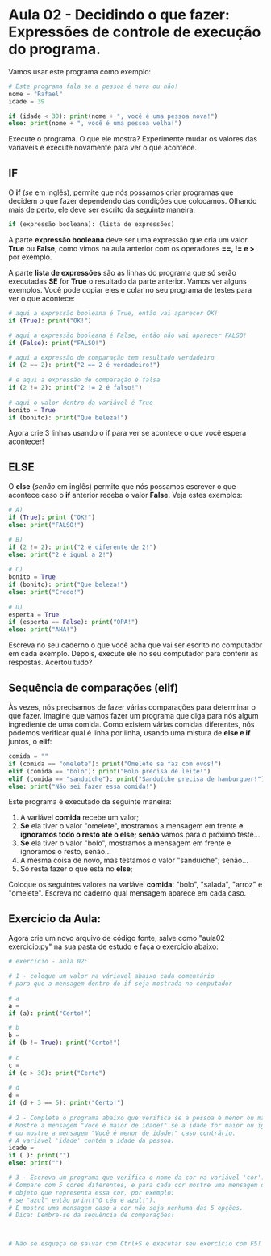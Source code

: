 # Aula 02 - Decidindo o que fazer: Expressões de controle de execução do programa.

Vamos usar este programa como exemplo:

```python
# Este programa fala se a pessoa é nova ou não!
nome = "Rafael"
idade = 39

if (idade < 30): print(nome + ", você é uma pessoa nova!")
else: print(nome + ", você é uma pessoa velha!")
```

Execute o programa. O que ele mostra? Experimente mudar os valores das variáveis e execute novamente para ver o que acontece.

## IF

O **if** (*se* em inglês), permite que nós possamos criar programas que decidem o que fazer dependendo das condições que colocamos. Olhando mais de perto, ele deve ser escrito da seguinte maneira:

```python
if (expressão booleana): (lista de expressões)
```

A parte **expressão booleana** deve ser uma expressão que cria um valor **True** ou **False**, como vimos na aula anterior com os operadores **==, != e >** por exemplo.

A parte **lista de expressões** são as linhas do programa que só serão executadas **SE** for **True** o resultado da parte anterior. Vamos ver alguns exemplos. Você pode copiar eles e colar no seu programa de testes para ver o que acontece:

```python
# aqui a expressão booleana é True, então vai aparecer OK!
if (True): print("OK!")

# aqui a expressão booleana é False, então não vai aparecer FALSO!
if (False): print("FALSO!")

# aqui a expressão de comparação tem resultado verdadeiro
if (2 == 2): print("2 == 2 é verdadeiro!")
	
# e aqui a expressão de comparação é falsa
if (2 != 2): print("2 != 2 é falso!")
    
# aqui o valor dentro da variável é True
bonito = True
if (bonito): print("Que beleza!")
```

Agora crie 3 linhas usando o if para ver se acontece o que você espera acontecer!

## ELSE

O **else** (*senão* em inglês) permite que nós possamos escrever o que acontece caso o **if** anterior receba o valor **False**. Veja estes exemplos:

```python
# A)
if (True): print ("OK!")
else: print("FALSO!")

# B)
if (2 != 2): print("2 é diferente de 2!")
else: print("2 é igual a 2!")
    
# C)
bonito = True
if (bonito): print("Que beleza!")
else: print("Credo!")
    
# D)
esperta = True
if (esperta == False): print("OPA!")
else: print("AHA!")
```

Escreva no seu caderno o que você acha que vai ser escrito no computador em cada exemplo. Depois, execute ele no seu computador para conferir as respostas. Acertou tudo?

## Sequência de comparações (elif)

Às vezes, nós precisamos de fazer várias comparações para determinar o que fazer. Imagine que vamos fazer um programa que diga para nós algum ingrediente de uma comida. Como existem várias comidas diferentes, nós podemos verificar qual é linha por linha, usando uma mistura de **else e if** juntos, o **elif**:

```python
comida = ""
if (comida == "omelete"): print("Omelete se faz com ovos!")
elif (comida == "bolo"): print("Bolo precisa de leite!")
elif (comida == "sanduíche"): print("Sanduíche precisa de hamburguer!")
else: print("Não sei fazer essa comida!")
```

Este programa é executado da seguinte maneira:

1. A variável **comida** recebe um valor;
2. **Se** ela tiver o valor "omelete", mostramos a mensagem em frente **e ignoramos todo o resto até o else; senão** vamos para o próximo teste...
3. **Se** ela tiver o valor "bolo", mostramos a mensagem em frente e ignoramos o resto, senão...
4. A mesma coisa de novo, mas testamos o valor "sanduíche"; senão...
5. Só resta fazer o que está no **else**;

Coloque os seguintes valores na variável **comida**: "bolo", "salada", "arroz" e "omelete". Escreva no caderno qual mensagem aparece em cada caso.

## Exercício da Aula:

Agora crie um novo arquivo de código fonte, salve como "aula02-exercicio.py" na sua pasta de estudo e faça o exercício abaixo:

```python
# exercício - aula 02:

# 1 - coloque um valor na váriavel abaixo cada comentário
# para que a mensagem dentro do if seja mostrada no computador

# a
a = 
if (a): print("Certo!")

# b
b = 
if (b != True): print("Certo!")
    
# c
c = 
if (c > 30): print("Certo")
    
# d
d = 
if (d + 3 == 5): print("Certo!")
    
# 2 - Complete o programa abaixo que verifica se a pessoa é menor ou maior de idade.
# Mostre a mensagem "Você é maior de idade!" se a idade for maior ou igual a 18,
# ou mostre a mensagem "Você é menor de idade!" caso contrário.
# A variável 'idade' contém a idade da pessoa.
idade = 
if ( ): print("")
else: print("")

# 3 - Escreva um programa que verifica o nome da cor na variável 'cor'.
# Compare com 5 cores diferentes, e para cada cor mostre uma mensagem de um
# objeto que representa essa cor, por exemplo:
# se "azul" então print("O céu é azul!").
# E mostre uma mensagem caso a cor não seja nenhuma das 5 opções.
# Dica: Lembre-se da sequência de comparações!



# Não se esqueça de salvar com Ctrl+S e executar seu exercício com F5!

```

